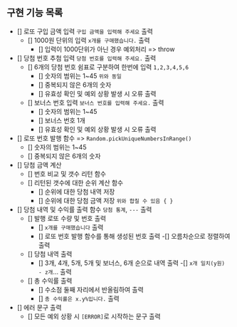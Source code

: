 ## 구현 기능 목록
- [] 로또 구입 금액 입력 `구입 금액을 입력해 주세요` 출력
    - [] 1000원 단위의 입력 `x개를 구매했습니다.` 출력
        - [] 입력이 1000단위가 아닌 경우 예외처리 => throw
- [] 당첨 번호 추첨 입력 `당첨 번호를 입력해 주세요.` 출력
     - [] 6개의 당첨 번호 쉼표로 구분하여 한번에 입력 `1,2,3,4,5,6`
        - [] 숫자의 범위는 1~45 `위와 동일`
        - [] 중복되지 않은 6개의 숫자
        - [] 유효성 확인 및 예외 상황 발생 시 오류 출력
    - [] 보너스 번호 입력 `보너스 번호를 입력해 주세요.` 출력
        - [] 숫자의 범위는 1~45
        - [] 보너스 번호 1개
        - [] 유효성 확인 및 예외 상황 발생 시 오류 출력
- [] 로또 번호 발행 함수 => `Random.pickUniqueNumbersInRange()`
    - [] 숫자의 범위는 1~45
    - [] 중복되지 않은 6개의 숫자
- [] 당첨 금액 계산
    - [] 번호 비교 및 갯수 리턴 함수
    - [] 리턴된 갯수에 대한 순위 계산 함수
        - [] 순위에 대한 당첨 내역 저장
        - [] 순위에 대한 당첨 금액 저장 `위와 합칠 수 있음 { }`
- [] 당첨 내역 및 수익률 출력 함수 `당첨 통계`, `---` 출력
    - [] 발행 로또 수량 및 번호 출력
        - [] `x개를 구매했습니다` 출력
        - [] 로또 번호 발행 함수를 통해 생성된 번호 출력
            -[] 오름차순으로 정렬하여 출력
    - [] 당첨 내역 출력
        - [] 3개, 4개, 5개, 5개 및 보너스, 6개 순으로 내역 출력
            -[] `x개 일치(y원) - z개`... 출력
    - [] 총 수익률 출력
        - [] 수소점 둘째 자리에서 반올림하여 출력
        - [] `총 수익률은 x.y%입니다.` 출력
- [] 에러 문구 출력
    - [] 모든 예외 상황 시 `[ERROR]`로 시작하는 문구 출력

